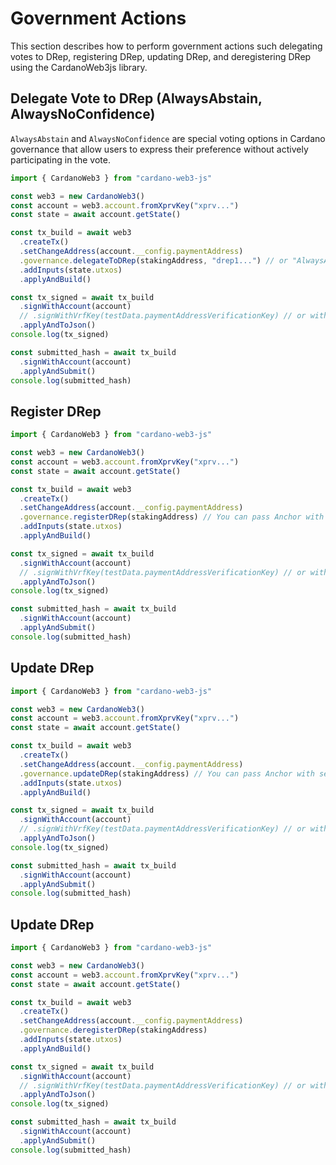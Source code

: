 # Government Actions

This section describes how to perform government actions such delegating votes to DRep, registering DRep, updating DRep, and deregistering DRep using the CardanoWeb3js library.

## Delegate Vote to DRep (AlwaysAbstain, AlwaysNoConfidence)

`AlwaysAbstain` and `AlwaysNoConfidence` are special voting options in Cardano governance that allow users to express their preference without actively participating in the vote.

```ts
import { CardanoWeb3 } from "cardano-web3-js"

const web3 = new CardanoWeb3()
const account = web3.account.fromXprvKey("xprv...")
const state = await account.getState()

const tx_build = await web3
  .createTx()
  .setChangeAddress(account.__config.paymentAddress)
  .governance.delegateToDRep(stakingAddress, "drep1...") // or "AlwaysAbstain", "AlwaysNoConfidence"
  .addInputs(state.utxos)
  .applyAndBuild()

const tx_signed = await tx_build
  .signWithAccount(account)
  // .signWithVrfKey(testData.paymentAddressVerificationKey) // or with payment address verification key
  .applyAndToJson()
console.log(tx_signed)

const submitted_hash = await tx_build
  .signWithAccount(account)
  .applyAndSubmit()
console.log(submitted_hash)
```

## Register DRep

```ts
import { CardanoWeb3 } from "cardano-web3-js"

const web3 = new CardanoWeb3()
const account = web3.account.fromXprvKey("xprv...")
const state = await account.getState()

const tx_build = await web3
  .createTx()
  .setChangeAddress(account.__config.paymentAddress)
  .governance.registerDRep(stakingAddress) // You can pass Anchor with second argument
  .addInputs(state.utxos)
  .applyAndBuild()

const tx_signed = await tx_build
  .signWithAccount(account)
  // .signWithVrfKey(testData.paymentAddressVerificationKey) // or with payment address verification key
  .applyAndToJson()
console.log(tx_signed)

const submitted_hash = await tx_build
  .signWithAccount(account)
  .applyAndSubmit()
console.log(submitted_hash)
```


## Update DRep

```ts
import { CardanoWeb3 } from "cardano-web3-js"

const web3 = new CardanoWeb3()
const account = web3.account.fromXprvKey("xprv...")
const state = await account.getState()

const tx_build = await web3
  .createTx()
  .setChangeAddress(account.__config.paymentAddress)
  .governance.updateDRep(stakingAddress) // You can pass Anchor with second argument
  .addInputs(state.utxos)
  .applyAndBuild()

const tx_signed = await tx_build
  .signWithAccount(account)
  // .signWithVrfKey(testData.paymentAddressVerificationKey) // or with payment address verification key
  .applyAndToJson()
console.log(tx_signed)

const submitted_hash = await tx_build
  .signWithAccount(account)
  .applyAndSubmit()
console.log(submitted_hash)
```


## Update DRep

```ts
import { CardanoWeb3 } from "cardano-web3-js"

const web3 = new CardanoWeb3()
const account = web3.account.fromXprvKey("xprv...")
const state = await account.getState()

const tx_build = await web3
  .createTx()
  .setChangeAddress(account.__config.paymentAddress)
  .governance.deregisterDRep(stakingAddress)
  .addInputs(state.utxos)
  .applyAndBuild()

const tx_signed = await tx_build
  .signWithAccount(account)
  // .signWithVrfKey(testData.paymentAddressVerificationKey) // or with payment address verification key
  .applyAndToJson()
console.log(tx_signed)

const submitted_hash = await tx_build
  .signWithAccount(account)
  .applyAndSubmit()
console.log(submitted_hash)
```
